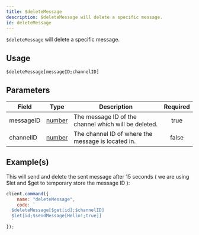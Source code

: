 ```yaml
---
title: $deleteMessage
description: $deleteMessage will delete a specific message.
id: deleteMessage
---
```


`$deleteMessage` will delete a specific message.

## Usage

```aoi
$deleteMessage[messageID;channelID]
```

## Parameters

| Field     | Type                                                                                              | Description                                          | Required |
| --------- | ------------------------------------------------------------------------------------------------- | ---------------------------------------------------- | :------: |
| messageID | [number](https://developer.mozilla.org/en-US/docs/Web/JavaScript/Reference/Global_Objects/Number) | The message ID of the channel which will be deleted. |   true   |
| channelID | [number](https://developer.mozilla.org/en-US/docs/Web/JavaScript/Reference/Global_Objects/Number) | The channel ID of where the message is located in.   |  false   |

## Example(s)

This will send and delete the sent message after 15 seconds ( we are using $let and $get to temporary store the message
ID ):

```javascript
client.command({
    name: "deleteMessage",
    code: `
  $deleteMessage[$get[id];$channelID]
  $let[id;$sendMessage[Hello!;true]]
  `
});
```
